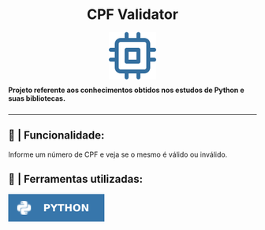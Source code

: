 <h1 align="center">CPF Validator</h1>

<div align="center">
    <img src="./img/cpu.svg">
</div>

<div style="padding: 10px 0px">
<b>Projeto referente aos conhecimentos obtidos nos estudos de Python e suas bibliotecas.</b>
</div>

---

<h2> 🔖 | Funcionalidade:</h2>

<p>Informe um número de CPF e veja se o mesmo é válido ou inválido.</p>

<h2> 🔧 | Ferramentas utilizadas:</h2>

<a href="https://www.python.org/doc/" target="_blank"><img src="/img/python.svg"></a>
